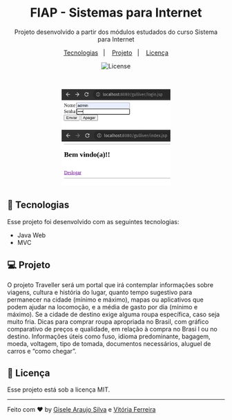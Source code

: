<h1 align="center">FIAP - Sistemas para Internet</h1>

<p align="center">
Projeto desenvolvido a partir dos módulos estudados do curso Sistema para Internet
</p>

<p align="center">
  <a href="#-tecnologias">Tecnologias</a>&nbsp;&nbsp;&nbsp;|&nbsp;&nbsp;&nbsp;
  <a href="#-projeto">Projeto</a>&nbsp;&nbsp;&nbsp;|&nbsp;&nbsp;&nbsp;
  <a href="#memo-licença">Licença</a>
</p>

<p align="center">
  <img alt="License" src="https://img.shields.io/static/v1?label=license&message=MIT&color=49AA26&labelColor=000000">
</p>

<br>

<p align="center">
  <img alt="Imagem do protótipo" src="./assets/login.png" width="50%">
  <img alt="Imagem do protótipo" src="./assets/index.png" width="50%">
</p>

## 🚀 Tecnologias

Esse projeto foi desenvolvido com as seguintes tecnologias:

- Java Web
- MVC

## 💻 Projeto

O projeto Traveller será um portal que irá contemplar informações sobre viagens,
cultura e história do lugar, quanto tempo sugestivo para permanecer na cidade (mínimo e máximo), mapas ou aplicativos que podem ajudar na locomoção, e a média de gasto por dia (mínimo e máximo). Se a cidade
de destino exige alguma roupa específica, caso seja muito fria. Dicas para comprar roupa apropriada no
Brasil, com gráfico comparativo de preços e qualidade, em relação à compra no Brasi l ou no destino. Informações úteis como fuso, idioma predominante, bagagem, moeda, voltagem, tipo de tomada, documentos necessários, aluguel de
carros e “como chegar”.

## :memo: Licença

Esse projeto está sob a licença MIT.

---

Feito com ♥ by [Gisele Araujo Silva](https://www.linkedin.com/in/gisele-araujo-silva/) e [Vitória Ferreira](https://www.linkedin.com/in/vic-ferreira/)
